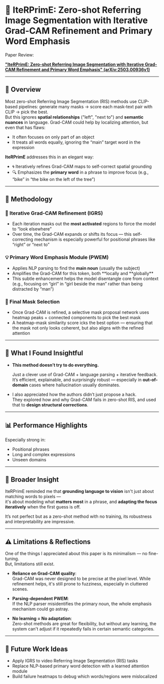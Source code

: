 # 💢 IteRPrimE: Zero-shot Referring Image Segmentation with Iterative Grad-CAM Refinement and Primary Word Emphasis

Paper Review:

[**"IteRPrimE: Zero-shot Referring Image Segmentation with Iterative Grad-CAM Refinement and Primary Word Emphasis" (arXiv:2503.00936v1)**](https://arxiv.org/abs/2503.00936v1)

---

## 📌 Overview

Most zero-shot Referring Image Segmentation (RIS) methods use CLIP-based pipelines: generate many masks → score each mask-text pair with CLIP → pick the best.  
But this ignores **spatial relationships** ("left", "next to") and **semantic nuances** in language. Grad-CAM could help by localizing attention, but even that has flaws:

- It often focuses on only part of an object
- It treats all words equally, ignoring the “main” target word in the expression

**IteRPrimE** addresses this in an elegant way:

- 🌀 Iteratively refines Grad-CAM maps to self-correct spatial grounding
- 🔍 Emphasizes the **primary word** in a phrase to improve focus (e.g., “bike” in “the bike on the left of the tree”)

---

## 🔬 Methodology

### 🔁 Iterative Grad-CAM Refinement (IGRS)

- Each iteration masks out the **most activated** regions to force the model to “look elsewhere”
- Over time, the Grad-CAM expands or shifts its focus — this self-correcting mechanism is especially powerful for positional phrases like “right” or “next to”

### 💡 Primary Word Emphasis Module (PWEM)

- Applies NLP parsing to find the **main noun** (usually the subject)
- Amplifies the Grad-CAM for this token, both **locally and **globally\*\*
- This subtle enhancement helps the model disentangle core from context (e.g., focusing on “girl” in “girl beside the man” rather than being distracted by “man”)

### 🎯 Final Mask Selection

- Once Grad-CAM is refined, a selective mask proposal network uses heatmap peaks + connected components to pick the best mask
- A heatmap-mask similarity score icks the best option — ensuring that the mask not only looks coherent, but also aligns with the refined attention

---

## 💭 What I Found Insightful

- **This method doesn’t try to do everything.**

  Just a clever use of Grad-CAM + language parsing + iterative feedback.  
  It’s efficient, explainable, and surprisingly robust — especially in **out-of-domain** cases where hallucination usually dominates.

- I also appreciated how the authors didn’t just propose a hack.  
  They explored how and why Grad-CAM fails in zero-shot RIS, and used that to **design structural corrections**.

---

## 📊 Performance Highlights

Especially strong in:

- Positional phrases
- Long and complex expressions
- Unseen domains

---

## 🧠 Broader Insight

IteRPrimE reminded me that **grounding language to vision** isn't just about matching words to pixels —  
it's about modeling what **matters most** in a phrase, and **adapting the focus iteratively** when the first guess is off.

It’s not perfect but as a zero-shot method with no training, its robustness and interpretability are impressive.

---

## ⚠️ Limitations & Reflections

One of the things I appreciated about this paper is its minimalism — no fine-tuning.  
But, limitations still exist.

- **Reliance on Grad-CAM quality**:  
  Grad-CAM was never designed to be precise at the pixel level. While refinement helps, it's still prone to fuzziness, especially in cluttered scenes.

- **Parsing-dependent PWEM**:  
  If the NLP parser misidentifies the primary noun, the whole emphasis mechanism could go astray.

- **No learning = No adaptation**:  
  Zero-shot methods are great for flexibility, but without any learning, the system can't adjust if it repeatedly fails in certain semantic categories.

---

## 🔮 Future Work Ideas

- Apply IGRS to video Referring Image Segmentation (RIS) tasks
- Replace NLP-based primary word detection with a learned attention module
- Build failure heatmaps to debug which words/regions were mislocalized
